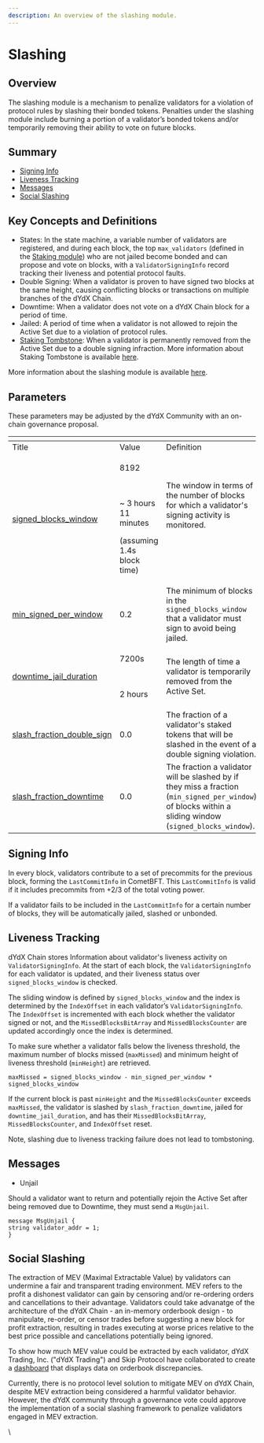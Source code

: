 ```yaml
---
description: An overview of the slashing module.
---
```


# Slashing

## Overview

The slashing module is a mechanism to penalize validators for a violation of protocol rules by slashing their bonded tokens. Penalties under the slashing module include burning a portion of a validator’s bonded tokens and/or temporarily removing their ability to vote on future blocks.

## Summary

* [Signing Info](slashing.md#signing-info)
* [Liveness Tracking](slashing.md#liveness-tracking)
* [Messages](slashing.md#messages)
* [Social Slashing](slashing.md#social-slashing)

## Key Concepts and Definitions

* States: In the state machine, a variable number of validators are registered, and during each block, the top `max_validators` (defined in the [Staking module](staking/)) who are not jailed become bonded and can propose and vote on blocks, with a `ValidatorSigningInfo` record tracking their liveness and potential protocol faults.
* Double Signing: When a validator is proven to have signed two blocks at the same height, causing conflicting blocks or transactions on multiple branches of the dYdX Chain.
* Downtime: When a validator does not vote on a dYdX Chain block for a period of time.
* Jailed: A period of time when a validator is not allowed to rejoin the Active Set due to a violation of protocol rules.
* [Staking Tombstone](https://github.com/cosmos/cosmos-sdk/blob/6afece635cef9f8e044a04ce67d06e55ca300249/x/evidence/keeper/infraction.go#L27): When a validator is permanently removed from the Active Set due to a double signing infraction. More information about Staking Tombstone is available [here](https://docs.cosmos.network/v0.45/modules/slashing/07\_tombstone.html).

More information about the slashing module is available [here](https://docs.cosmos.network/main/build/modules/slashing).

## Parameters

These parameters may be adjusted by the dYdX Community with an on-chain governance proposal.

<table data-header-hidden><thead><tr><th width="258.3333333333333"></th><th width="212"></th><th></th></tr></thead><tbody><tr><td>Title</td><td>Value</td><td>Definition</td></tr><tr><td><a href="https://github.com/dydxopsdao/networks/blob/fd7ee6e63e7e4b3ffab4fe600ac7cdb77c28d88d/dydx-mainnet-1/genesis.json#L3766">signed_blocks_window</a></td><td><p>8192</p><p><br></p><p>~ 3 hours 11 minutes</p><p>(assuming 1.4s block time)</p></td><td><p>The window in terms of the number of blocks for which a validator's signing activity is monitored.</p><p><br><br></p></td></tr><tr><td><a href="https://github.com/dydxopsdao/networks/blob/fd7ee6e63e7e4b3ffab4fe600ac7cdb77c28d88d/dydx-mainnet-1/genesis.json#L3767">min_signed_per_window</a></td><td>0.2</td><td>The minimum of blocks in the <code>signed_blocks_window</code> that a validator must sign to avoid being jailed.</td></tr><tr><td><a href="https://github.com/dydxopsdao/networks/blob/fd7ee6e63e7e4b3ffab4fe600ac7cdb77c28d88d/dydx-mainnet-1/genesis.json#L3768">downtime_jail_duration</a></td><td><p>7200s</p><p><br></p><p>2 hours</p></td><td>The length of time a validator is temporarily removed from the Active Set.</td></tr><tr><td><a href="https://github.com/dydxopsdao/networks/blob/fd7ee6e63e7e4b3ffab4fe600ac7cdb77c28d88d/dydx-mainnet-1/genesis.json#L3769">slash_fraction_double_sign</a></td><td>0.0</td><td>The fraction of a validator's staked tokens that will be slashed in the event of a double signing violation.</td></tr><tr><td><a href="https://github.com/dydxopsdao/networks/blob/fd7ee6e63e7e4b3ffab4fe600ac7cdb77c28d88d/dydx-mainnet-1/genesis.json#L3770">slash_fraction_downtime</a></td><td>0.0</td><td>The fraction a validator will be slashed by if they miss a fraction (<code>min_signed_per_window</code>) of blocks within a sliding window (<code>signed_blocks_window</code>).</td></tr></tbody></table>

## Signing Info

In every block, validators contribute to a set of precommits for the previous block, forming the `LastCommitInfo` in CometBFT. This `LastCommitInfo` is valid if it includes precommits from +2/3 of the total voting power.

If a validator fails to be included in the `LastCommitInfo` for a certain number of blocks, they will be automatically jailed, slashed or unbonded.

## Liveness Tracking

dYdX Chain stores Information about validator's liveness activity on `ValidatorSigningInfo`. At the start of each block, the `ValidatorSigningInfo` for each validator is updated, and their liveness status over `signed_blocks_window` is checked.

The sliding window is defined by `signed_blocks_window` and the index is determined by the `IndexOffset` in each validator’s `ValidatorSigningInfo`. The `IndexOffset` is incremented with each block whether the validator signed or not, and the `MissedBlocksBitArray` and `MissedBlocksCounter` are updated accordingly once the index is determined.&#x20;

To make sure whether a validator falls below the liveness threshold, the maximum number of blocks missed (`maxMissed`) and minimum height of liveness threshold (`minHeight`) are retrieved.

```
maxMissed = signed_blocks_window - min_signed_per_window * signed_blocks_window
```

If the current block is past `minHeight` and the `MissedBlocksCounter` exceeds `maxMissed`, the validator is slashed by `slash_fraction_downtime`, jailed for `downtime_jail_duration`, and has their `MissedBlocksBitArray`, `MissedBlocksCounter`, and `IndexOffset` reset.

Note, slashing due to liveness tracking failure does not lead to tombstoning.

## Messages

* Unjail

Should a validator want to return and potentially rejoin the Active Set after being removed due to Downtime, they must send a `MsgUnjail`.

```batch
message MsgUnjail {
string validator_addr = 1;
}
```

## Social Slashing

The extraction of MEV (Maximal Extractable Value) by validators can undermine a fair and transparent trading environment. MEV refers to the profit a dishonest validator can gain by censoring and/or re-ordering orders and cancellations to their advantage. Validators could take advanatge of the architecture of the dYdX Chain - an in-memory orderbook design - to manipulate, re-order, or censor trades before suggesting a new block for profit extraction, resulting in trades executing at worse prices relative to the best price possible and cancellations potentially being ignored.&#x20;

To show how much MEV value could be extracted by each validator, dYdX Trading, Inc. ("dYdX Trading") and Skip Protocol have collaborated to create a [dashboard](https://dydx.skip.money/) that displays data on orderbook discrepancies.

Currently, there is no protocol level solution to mitigate MEV on dYdX Chain, despite MEV extraction being considered a harmful validator behavior. However, the dYdX community through a governance vote could approve the implementation of a social slashing framework to penalize validators engaged in MEV extraction.

\
